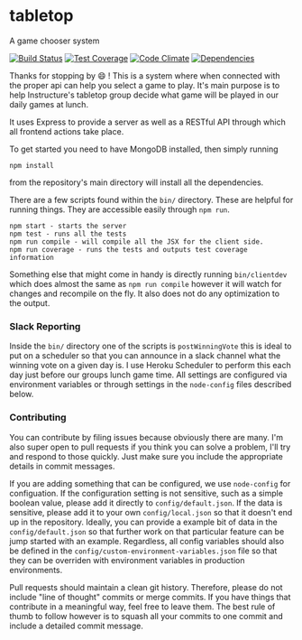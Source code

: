 # tabletop
A game chooser system

[![Build Status](https://travis-ci.org/claydiffrient/tabletop.svg)](https://travis-ci.org/claydiffrient/tabletop)
[![Test Coverage](https://codeclimate.com/github/claydiffrient/tabletop/badges/coverage.svg)](https://codeclimate.com/github/claydiffrient/tabletop)
[![Code Climate](https://codeclimate.com/github/claydiffrient/tabletop/badges/gpa.svg)](https://codeclimate.com/github/claydiffrient/tabletop)
[![Dependencies](https://david-dm.org/claydiffrient/tabletop.svg)](https://david-dm.org/claydiffrient/tabletop)

Thanks for stopping by :smile: !  This is a system where when connected with the proper api can help you
select a game to play.  It's main purpose is to help Instructure's tabletop group decide what game will be
played in our daily games at lunch.

It uses Express to provide a server as well as a RESTful API through which all frontend actions take place.

To get started you need to have MongoDB installed, then simply running
```
npm install
```
from the repository's main directory will install all the dependencies.

There are a few scripts found within the `bin/` directory.  These are helpful for running things.  They are accessible easily
through `npm run`.

```
npm start - starts the server
npm test - runs all the tests
npm run compile - will compile all the JSX for the client side.
npm run coverage - runs the tests and outputs test coverage information
```
Something else that might come in handy is directly running `bin/clientdev` which does almost the same as `npm run compile`
however it will watch for changes and recompile on the fly.  It also does not do any optimization to the output.

### Slack Reporting

Inside the `bin/` directory one of the scripts is `postWinningVote` this is ideal to put on a scheduler so that you can announce in a slack channel what the winning vote on a given day is.  I use Heroku Scheduler to perform this each day just before our groups lunch game time.  All settings are configured via environment variables or through settings in the `node-config` files described below.


### Contributing

You can contribute by filing issues because obviously there are many.  I'm also super open to pull requests if you think you can solve
a problem, I'll try and respond to those quickly.  Just make sure you include the appropriate details in commit messages.

If you are adding something that can be configured, we use `node-config` for configuation.  If the configuration setting is not sensitive, such as a simple boolean value, please add it directly to `config/default.json`.  If the data is sensitive, please add it to your own `config/local.json` so that it doesn't end up in the repository.  Ideally, you can provide a example bit of data in the `config/default.json` so that further work on that particular feature can be jump started with an example.  Regardless, all config variables should also be defined in the `config/custom-environment-variables.json` file so that they can be overriden with environment variables in production environments.

Pull requests should maintain a clean git history.  Therefore, please do not include "line of thought" commits or merge commits.
If you have things that contribute in a meaningful way, feel free to leave them.  The best rule of thumb to follow
however is to squash all your commits to one commit and include a detailed commit message.

